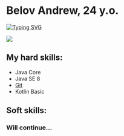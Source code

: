 # Belov Andrew, 24 y.o.
[![Typing SVG](https://readme-typing-svg.herokuapp.com?font=Fira+Code&pause=1000&color=008B03&background=06060600&center=true&vCenter=true&width=500&lines=Hi+my+name+is+Andrew;I%60m+trainee+in+Android+%26+Java+development)](https://git.io/typing-svg)


![](https://www.peoples.ru/character/movie/neo/neo_1.jpg)

## My hard skills:
- Java Core
- Java SE 8
- [Git](https://github.com/pianoplayer56?tab=repositories)
- Kotlin Basic
 
 ## Soft skills:
 ### Will continue...
